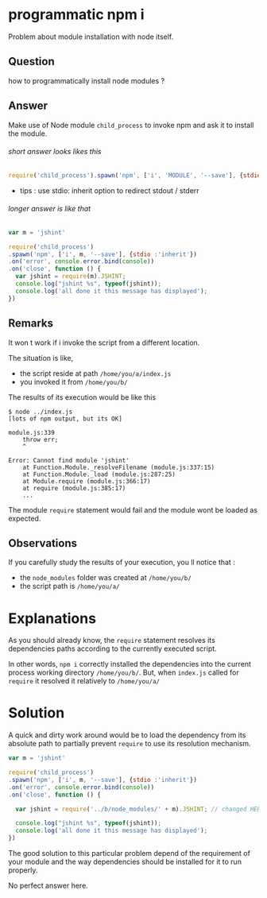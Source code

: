# programmatic npm i

Problem about module installation with node itself.

## Question
how to programmatically install node modules ?

## Answer
Make use of Node module `child_process` to invoke npm
and ask it to install the module.

###### short answer looks likes this

```js
require('child_process').spawn('npm', ['i', 'MODULE', '--save'], {stdio :'inherit'});
```

- tips : use stdio: inherit option to redirect stdout / stderr

###### longer answer is like that
```js
var m = 'jshint'

require('child_process')
.spawn('npm', ['i', m, '--save'], {stdio :'inherit'})
.on('error', console.error.bind(console))
.on('close', function () {
  var jshint = require(m).JSHINT;
  console.log("jshint %s", typeof(jshint));
  console.log('all done it this message has displayed');
})
```

## Remarks

It won t work if i invoke the script from a different location.

The situation is like,
- the script reside at path `/home/you/a/index.js`
- you invoked it from `/home/you/b/`

The results of its execution would be like this
```
$ node ../index.js
[lots of npm output, but its OK]

module.js:339
    throw err;
    ^

Error: Cannot find module 'jshint'
    at Function.Module._resolveFilename (module.js:337:15)
    at Function.Module._load (module.js:287:25)
    at Module.require (module.js:366:17)
    at require (module.js:385:17)
    ...
```

The module `require` statement would fail and the module wont be loaded as expected.

## Observations

If you carefully study the results of your execution, you ll notice that :
- the `node_modules` folder was created at `/home/you/b/`
- the script path is `/home/you/a/`

# Explanations

As you should already know, the `require` statement resolves
its dependencies paths according to the currently executed script.

In other words, `npm i` correctly installed the dependencies into the current process working directory `/home/you/b/`.
But, when `index.js` called for `require` it resolved it relatively to `/home/you/a/`

# Solution

A quick and dirty work around would be to load the dependency from its absolute path to partially prevent `require` to use its resolution mechanism.

```js
var m = 'jshint'

require('child_process')
.spawn('npm', ['i', m, '--save'], {stdio :'inherit'})
.on('error', console.error.bind(console))
.on('close', function () {

  var jshint = require('../b/node_modules/' + m).JSHINT; // changed HERE

  console.log("jshint %s", typeof(jshint));
  console.log('all done it this message has displayed');
})
```
The good solution to this particular problem depend of the requirement of your module and the way dependencies should be installed for it to run properly.

No perfect answer here.
